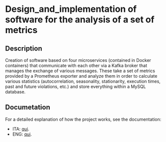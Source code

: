 # Design_and_implementation of software for the analysis of a set of metrics
## Description 
Creation of software based on four microservices (contained in Docker containers) that communicate with each other via a Kafka broker that manages the exchange of various messages. These take a set of metrics provided by a Prometheus exporter and analyze them in order to calculate various statistics (autocorrelation, seasonality, stationarity, execution times, past and future violations, etc.) and store everything within a MySQL database.

## Documetation
For a detailed explanation of how the project works, see the documentation:
- ITA: [qui](Docs/Documentazione.pdf).
- ENG: [qui](Docs/Documentation.pdf).
